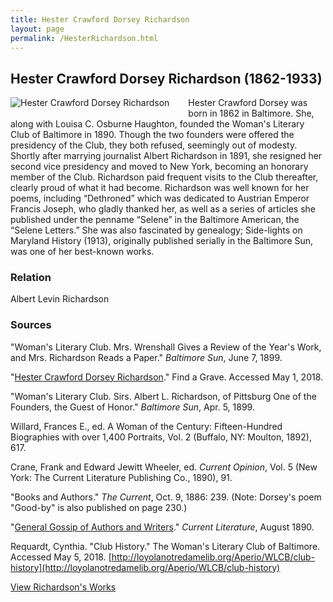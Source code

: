 ```yaml
---
title: Hester Crawford Dorsey Richardson
layout: page
permalink: /HesterRichardson.html
---
```


## Hester Crawford Dorsey Richardson (1862-1933)
<div style="float: left;padding-right: 30px;padding-bottom: 15px;"><img src="https://elizajames.github.io/WLCB_draft/assets/img/HesterRichardson.jpg" alt="Hester Crawford Dorsey Richardson"></div>

Hester Crawford Dorsey was born in 1862 in Baltimore. She, along with Louisa C. Osburne Haughton, founded the Woman's Literary Club of Baltimore in 1890. Though the two founders were offered the presidency of the Club, they both refused, seemingly out of modesty. Shortly after marrying journalist Albert Richardson in 1891, she resigned her second vice presidency and moved to New York, becoming an honorary member of the Club. Richardson paid frequent visits to the Club thereafter, clearly proud of what it had become. Richardson was well known for her poems, including “Dethroned” which was dedicated to Austrian Emperor Francis Joseph, who gladly thanked her, as well as a series of articles she published under the penname “Selene” in the Baltimore American, the “Selene Letters.” She was also fascinated by genealogy; Side-lights on Maryland History (1913), originally published serially in the Baltimore Sun, was one of her best-known works.

### Relation

Albert Levin Richardson

### Sources

"Woman's Literary Club. Mrs. Wrenshall Gives a Review of the Year's Work, and Mrs. Richardson Reads a Paper." *Baltimore Sun*, June 7, 1899.

"[Hester Crawford Dorsey Richardson](https://www.findagrave.com/memorial/70291518/hester-crawford-richardson)." Find a Grave. Accessed May 1, 2018. 

"Woman's Literary Club. Sirs. Albert L. Richardson, of Pittsburg One of the Founders, the Guest of Honor." *Baltimore Sun*, Apr. 5, 1899.

Willard, Frances E., ed. A Woman of the Century: Fifteen-Hundred Biographies with over 1,400 Portraits, Vol. 2 (Buffalo, NY: Moulton, 1892), 617.

Crane, Frank and Edward Jewitt Wheeler, ed. *Current Opinion*, Vol. 5 (New York: The Current Literature Publishing Co., 1890), 91.

"Books and Authors." *The Current*, Oct. 9, 1886: 239. (Note: Dorsey's poem "Good-by" is also published on page 230.)

"[General Gossip of Authors and Writers](https://books.google.com/books?id=HclZAAAAYAAJ&pg=PA91&lpg=PA91&dq=dethroned+hester+dorsey&source=bl&ots=WXy1aOH2LZ&sig=5SvFH615x4-qsnZ_EiX_ZL-2YO4&hl=en&sa=X&ved=0ahUKEwjN6d_u4K3aAhVKwlkKHW2hA3YQ6AEIVTAP#v=onepage&q=dethroned%20hester%20dorsey&f=false;https://books.google.com/books?id=cxDZAAAAMAAJ&pg=PA239&lpg=PA239&dq=dethroned+hester+dorsey&source=bl&ots=muXikJUbev&sig=Y8QoJT5ZYuoQhxjb_Dw5znq97Ng&hl=en&sa=X&ved=0ahUKEwin2L_A4a3aAhVQn-AKHdGxCPAQ6AEIWTAR%23v=onepage&q=dethroned%20hester%20dorsey&f=false;http://loyolanotredamelib.org/Aperio/WLCB/club-history)." *Current Literature*, August 1890.

Requardt, Cynthia. "Club History." The Woman's Literary Club of Baltimore. Accessed May 5, 2018. [http://loyolanotredamelib.org/Aperio/WLCB/club-history](http://loyolanotredamelib.org/Aperio/WLCB/club-history)

[View Richardson's Works](https://elizajames.github.io/WLCB_draft/browse.html#richardson)
